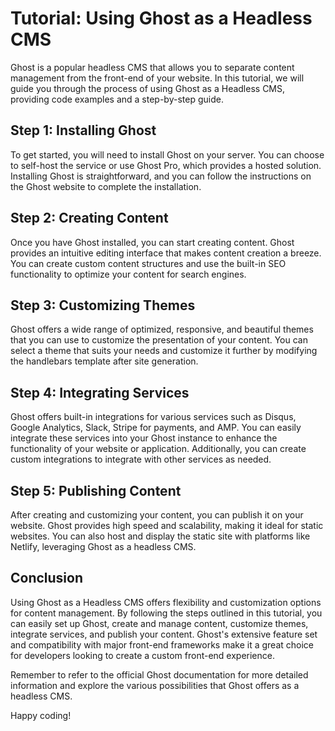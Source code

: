 # Tutorial: Using Ghost as a Headless CMS

Ghost is a popular headless CMS that allows you to separate content management from the front-end of your website. In this tutorial, we will guide you through the process of using Ghost as a Headless CMS, providing code examples and a step-by-step guide.

## Step 1: Installing Ghost

To get started, you will need to install Ghost on your server. You can choose to self-host the service or use Ghost Pro, which provides a hosted solution. Installing Ghost is straightforward, and you can follow the instructions on the Ghost website to complete the installation.

## Step 2: Creating Content

Once you have Ghost installed, you can start creating content. Ghost provides an intuitive editing interface that makes content creation a breeze. You can create custom content structures and use the built-in SEO functionality to optimize your content for search engines.

## Step 3: Customizing Themes

Ghost offers a wide range of optimized, responsive, and beautiful themes that you can use to customize the presentation of your content. You can select a theme that suits your needs and customize it further by modifying the handlebars template after site generation.

## Step 4: Integrating Services

Ghost offers built-in integrations for various services such as Disqus, Google Analytics, Slack, Stripe for payments, and AMP. You can easily integrate these services into your Ghost instance to enhance the functionality of your website or application. Additionally, you can create custom integrations to integrate with other services as needed.

## Step 5: Publishing Content

After creating and customizing your content, you can publish it on your website. Ghost provides high speed and scalability, making it ideal for static websites. You can also host and display the static site with platforms like Netlify, leveraging Ghost as a headless CMS.

## Conclusion

Using Ghost as a Headless CMS offers flexibility and customization options for content management. By following the steps outlined in this tutorial, you can easily set up Ghost, create and manage content, customize themes, integrate services, and publish your content. Ghost's extensive feature set and compatibility with major front-end frameworks make it a great choice for developers looking to create a custom front-end experience.

Remember to refer to the official Ghost documentation for more detailed information and explore the various possibilities that Ghost offers as a headless CMS.

Happy coding!